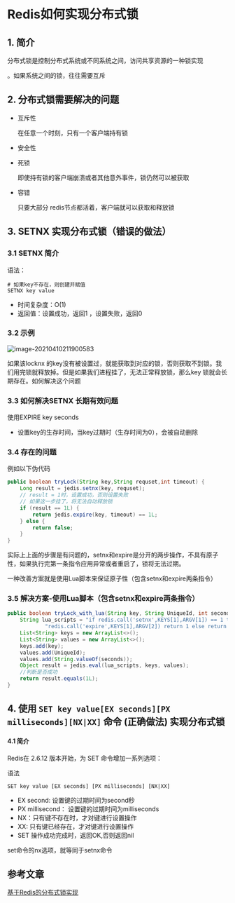 # Redis如何实现分布式锁

## 1. 简介

分布式锁是控制分布式系统或不同系统之间，访问共享资源的一种锁实现

。如果系统之间的锁，往往需要互斥

## 2. 分布式锁需要解决的问题

- 互斥性

  在任意一个时刻，只有一个客户端持有锁

- 安全性

- 死锁

  即使持有锁的客户端崩溃或者其他意外事件，锁仍然可以被获取

- 容错

  只要大部分 redis节点都活着，客户端就可以获取和释放锁

## 3. SETNX 实现分布式锁（错误的做法）

### 3.1 SETNX 简介

语法：

```
# 如果key不存在，则创建并赋值
SETNX key value 
```

- 时间复杂度：O(1)
- 返回值：设置成功，返回1 ，设置失败，返回0

### 3.2 示例

![image-20210410211900583](https://zszblog.oss-cn-beijing.aliyuncs.com/zszblog/blogimage-master/image-20210410211900583.png)

如果该locknx 的key没有被设置过，就能获取到对应的锁，否则获取不到锁。我们用完锁就释放掉。但是如果我们进程挂了，无法正常释放锁，那么key 锁就会长期存在。如何解决这个问题

### 3.3 如何解决SETNX 长期有效问题

使用EXPIRE key seconds

- 设置key的生存时间，当key过期时（生存时间为0），会被自动删除

### 3.4 存在的问题

例如以下伪代码

```java
public boolean tryLock(String key,String requset,int timeout) {
    Long result = jedis.setnx(key, requset);
    // result = 1时，设置成功，否则设置失败
    // 如果这一步挂了，将无法自动释放锁
    if (result == 1L) {
        return jedis.expire(key, timeout) == 1L;
    } else {
        return false;
    }
}
```

实际上上面的步骤是有问题的，setnx和expire是分开的两步操作，不具有原子性，如果执行完第一条指令应用异常或者重启了，锁将无法过期。

一种改善方案就是使用Lua脚本来保证原子性（包含setnx和expire两条指令）

### 3.5 解决方案-使用Lua脚本（包含setnx和expire两条指令）

```java
public boolean tryLock_with_lua(String key, String UniqueId, int seconds) {
    String lua_scripts = "if redis.call('setnx',KEYS[1],ARGV[1]) == 1 then" +
            "redis.call('expire',KEYS[1],ARGV[2]) return 1 else return 0 end";
    List<String> keys = new ArrayList<>();
    List<String> values = new ArrayList<>();
    keys.add(key);
    values.add(UniqueId);
    values.add(String.valueOf(seconds));
    Object result = jedis.eval(lua_scripts, keys, values);
    //判断是否成功
    return result.equals(1L);
}
```



## 4. 使用 `SET key value[EX seconds][PX milliseconds][NX|XX]` 命令 (正确做法) 实现分布式锁

#### 4.1 简介

Redis在 2.6.12 版本开始，为 SET 命令增加一系列选项：

语法

```
SET key value [EX seconds] [PX milliseconds] [NX|XX]
```

- EX second: 设置键的过期时间为second秒
- PX millisecond： 设置键的过期时间为milliseconds
- NX：只有键不存在时，才对键进行设置操作
- XX: 只有键已经存在，才对键进行设置操作
- SET 操作成功完成时，返回OK,否则返回nil

set命令的nx选项，就等同于setnx命令

## 参考文章

[基于Redis的分布式锁实现](https://juejin.cn/post/6844903830442737671)
